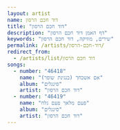```yaml
---
layout: artist
name: דוד חכם הרסון
title: "דוד חכם הרסון"
description: "דף האמן דוד חכם הרסון"
keywords: "שירים, מוזיקה, דוד חכם הרסון"
permalink: /artists/דוד-חכם-הרסון/
redirect_from:
  - /artists/list/דוד חכם הרסון
songs:
  - number: "46418"
    name: "אם אשכחך (בנגינת שופר)"
    album: "סינגלים"
    artist: "דוד חכם הרסון"
  - number: "46419"
    name: "פעם מלאך פעם גלח"
    album: "סינגלים"
    artist: "דוד חכם הרסון"
---
```

